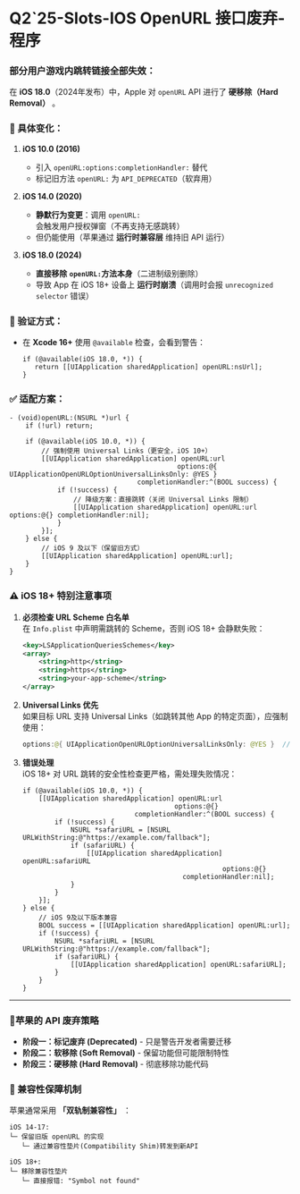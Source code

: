 # Q2`25-Slots-IOS OpenURL 接口废弃-程序

### 部分用户游戏内跳转链接全部失效：

在 **iOS 18.0**（2024年发布）中，Apple 对 `openURL` API 进行了 **硬移除（Hard Removal）** 。

### 📌 具体变化：

1. **iOS 10.0 (2016)**

    - 引入 `openURL:options:completionHandler:` 替代
    - 标记旧方法 `openURL:` 为 `API_DEPRECATED`（软弃用）
2. **iOS 14.0 (2020)**

    - **静默行为变更**：调用 `openURL:` 会触发用户授权弹窗（不再支持无感跳转）
    - 但仍能使用（苹果通过 **运行时兼容层** 维持旧 API 运行）
3. **iOS 18.0 (2024)**

    - **直接移除** **​`openURL:`​**  **方法本身**（二进制级别删除）
    - 导致 App 在 iOS 18+ 设备上 **运行时崩溃**（调用时会报 `unrecognized selector` 错误）

### 🔧 验证方式：

- 在 **Xcode 16+**  使用 `@available` 检查，会看到警告：

  ```objc
  if (@available(iOS 18.0, *)) {
     return [[UIApplication sharedApplication] openURL:nsUrl];
  }
  ```

### ✅ 适配方案：

```objc
- (void)openURL:(NSURL *)url {
    if (!url) return;

    if (@available(iOS 10.0, *)) {
        // 强制使用 Universal Links（更安全，iOS 10+）
        [[UIApplication sharedApplication] openURL:url 
                                          options:@{ UIApplicationOpenURLOptionUniversalLinksOnly: @YES }
                                completionHandler:^(BOOL success) {
            if (!success) {
                // 降级方案：直接跳转（关闭 Universal Links 限制）
                [[UIApplication sharedApplication] openURL:url options:@{} completionHandler:nil];
            }
        }];
    } else {
        // iOS 9 及以下（保留旧方式）
        [[UIApplication sharedApplication] openURL:url];
    }
}
```

### ⚠️ **iOS 18+ 特别注意事项**

1. **必须检查 URL Scheme 白名单**  
    在 `Info.plist` 中声明需跳转的 Scheme，否则 iOS 18+ 会静默失败：

    ```xml
    <key>LSApplicationQueriesSchemes</key>
    <array>
        <string>http</string>
        <string>https</string>
        <string>your-app-scheme</string>
    </array>
    ```
2. **Universal Links 优先**  
    如果目标 URL 支持 Universal Links（如跳转其他 App 的特定页面），应强制使用：

    ```swift
    options:@{ UIApplicationOpenURLOptionUniversalLinksOnly: @YES }  // 仅允许通过 Universal Links 跳转
    ```
3. **错误处理**  
    iOS 18+ 对 URL 跳转的安全性检查更严格，需处理失败情况：

    ```objc
    if (@available(iOS 10.0, *)) {
        [[UIApplication sharedApplication] openURL:url 
                                          options:@{} 
                                completionHandler:^(BOOL success) {
            if (!success) {
                NSURL *safariURL = [NSURL URLWithString:@"https://example.com/fallback"];
                if (safariURL) {
                    [[UIApplication sharedApplication] openURL:safariURL 
                                                      options:@{} 
                                            completionHandler:nil];
                }
            }
        }];
    } else {
        // iOS 9及以下版本兼容
        BOOL success = [[UIApplication sharedApplication] openURL:url];
        if (!success) {
            NSURL *safariURL = [NSURL URLWithString:@"https://example.com/fallback"];
            if (safariURL) {
                [[UIApplication sharedApplication] openURL:safariURL];
            }
        }
    }
    ```

---

###  **📝苹果的 API 废弃策略**

- **阶段一：标记废弃 (Deprecated)**  - 只是警告开发者需要迁移
- **阶段二：软移除 (Soft Removal)**  - 保留功能但可能限制特性
- **阶段三：硬移除 (Hard Removal)**  - 彻底移除功能代码

### 📝 兼容性保障机制

苹果通常采用  **「双轨制兼容性」** ：

```objc
iOS 14-17:
└─ 保留旧版 openURL 的实现
   └─ 通过兼容性垫片(Compatibility Shim)转发到新API

iOS 18+:
└─ 移除兼容性垫片
   └─ 直接报错: "Symbol not found"
```
